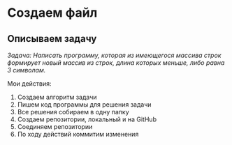 # **Создаем файл**

## **Описываем задачу**

*Задача: Написать программу, которая из имеющегося массива строк формирует новый массив из строк, длина которых меньше, либо равна 3 символам.*

Мои действия:
1. Создаем алгоритм задачи
2. Пишем код программы для решения задачи
3. Все решения собираем в одну папку
4. Создаем репозитории, локальный и на GitHub
5. Соединяем репозитории
6. По ходу действий коммитим изменения
